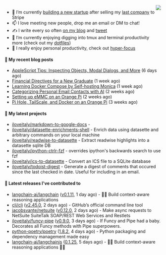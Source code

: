 <img align="right" src="https://github-readme-stats.vercel.app/api?username=iloveitaly&show_icons=true&text_color=718096&hide_title=true"/>

- 🔭 I’m currently [building a new startup](https://mikebian.co/bye-stripe-on-to-the-next-adventure/) after selling my [last company](https://suitesync.io) to Stripe
- 📫 I love meeting new people, drop me an email or DM to chat!
- ✍️ I write every so often [on my blog](http://mikebian.co/) and [tweet](https://twitter.com/mike_bianco)
- 🌱 I’m currently enjoying digging into tmux and terminal productivity more (check out my [dotfiles](https://github.com/iloveitaly/dotfiles))
- 💬 I really enjoy personal productivity, check out [hyper-focus](https://github.com/iloveitaly/hyper-focus)

#### 📜 My recent blog posts


- [AppleScript Tips: Inspecting Objects, Modal Dialogs, and More](https://mikebian.co/applescript-tips-inspecting-objects-modal-dialogs-and-more/) (6 days ago)
- [Financial Directives for a New Graduate](https://mikebian.co/financial-directives-for-a-new-graduate/) (1 week ago)
- [Learning Docker Compose by Self-hosting Monica](https://mikebian.co/learning-docker-compose-by-self-hosting-monica/) (1 week ago)
- [Categorizing Personal Email Contacts with AI](https://mikebian.co/categorizing-personal-email-contacts-with-ai/) (2 weeks ago)
- [Setting up eMMC on an Orange Pi](https://mikebian.co/setting-up-emmc-on-an-orange-pi/) (2 weeks ago)
- [Pi Hole, TailScale, and Docker on an Orange Pi](https://mikebian.co/pi-hole-tailscale-and-docker-on-an-orange-pi/) (3 weeks ago)

#### 🌱 My latest projects


- [iloveitaly/markdown-to-google-docs](https://github.com/iloveitaly/markdown-to-google-docs) - 
- [iloveitaly/datasette-enrichments-shell](https://github.com/iloveitaly/datasette-enrichments-shell) - Enrich data using datasette and arbitrary commands on your local machine
- [iloveitaly/readwise-to-datasette](https://github.com/iloveitaly/readwise-to-datasette) - Extract readwise highlights into a datasette sqlite DB
- [iloveitaly/ipython-ctrlr-fzf](https://github.com/iloveitaly/ipython-ctrlr-fzf) - overrides ipython&#39;s backwards search to use fzf
- [iloveitaly/ics-to-datasette](https://github.com/iloveitaly/ics-to-datasette) - Convert an ICS file to a SQLite database
- [iloveitaly/todoist-digest](https://github.com/iloveitaly/todoist-digest) - Generate a digest of comments that occured since the last checked in date. Useful for including in an email.

#### 🔭 Latest releases I've contributed to


- [langchain-ai/langchain](https://github.com/langchain-ai/langchain) ([v0.1.11](https://github.com/langchain-ai/langchain/releases/tag/v0.1.11), 1 day ago) - 🦜🔗 Build context-aware reasoning applications
- [cli/cli](https://github.com/cli/cli) ([v2.45.0](https://github.com/cli/cli/releases/tag/v2.45.0), 2 days ago) - GitHub’s official command line tool
- [jacobsvante/netsuite](https://github.com/jacobsvante/netsuite) ([v0.12.0](https://github.com/jacobsvante/netsuite/releases/tag/v0.12.0), 2 days ago) - Make async requests to NetSuite SuiteTalk SOAP/REST Web Services and Restlets
- [iloveitaly/funcy-pipe](https://github.com/iloveitaly/funcy-pipe) ([v0.9.0](https://github.com/iloveitaly/funcy-pipe/releases/tag/v0.9.0), 3 days ago) - If Funcy and Pipe had a baby. Decorates all Funcy methods with Pipe superpowers.
- [python-poetry/poetry](https://github.com/python-poetry/poetry) ([1.8.2](https://github.com/python-poetry/poetry/releases/tag/1.8.2), 4 days ago) - Python packaging and dependency management made easy
- [langchain-ai/langchainjs](https://github.com/langchain-ai/langchainjs) ([0.1.25](https://github.com/langchain-ai/langchainjs/releases/tag/0.1.25), 5 days ago) - 🦜🔗 Build context-aware reasoning applications 🦜🔗
